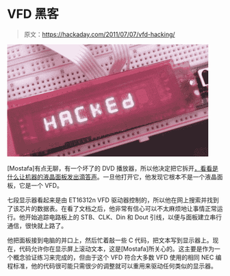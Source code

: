 # VFD 黑客

> 原文：<https://hackaday.com/2011/07/07/vfd-hacking/>

![vfd_hacking](img/8e0c10eb1ac36ce698ebf6a1d12edef4.png "vfd_hacking")

[Mostafa]有点无聊，有一个坏了的 DVD 播放器，所以他决定把它拆开[，看看是什么让机器的液晶面板发出滴答声](http://www.mostafaberg.com/2011/07/reversing-the-vfd/)。一旦他打开它，他发现它根本不是一个液晶面板，它是一个 VFD。

七段显示器看起来是由 ET16312n VFD 驱动器控制的，所以他在网上搜索并找到了该芯片的数据表。在看了文档之后，他非常有信心可以不太麻烦地让事情正常运行。他开始追踪电路板上的 STB、CLK、Din 和 Dout 引线，以便与面板建立串行通信，很快就上路了。

他把面板接到电脑的并口上，然后忙着敲一些 C 代码，把文本写到显示器上。现在，代码允许你在显示屏上滚动文本，这是[Mostafa]所关心的。这主要是作为一个概念验证练习来完成的，但由于这个 VFD 符合大多数 VFD 使用的相同 NEC 编程标准，他的代码很可能只需很少的调整就可以重用来驱动任何类似的显示器。